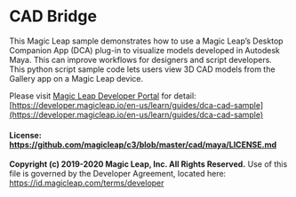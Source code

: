 CAD Bridge
=============

This Magic Leap sample demonstrates how to use a Magic Leap’s Desktop Companion App (DCA) plug-in to visualize models developed in Autodesk Maya. This can improve workflows for designers and script developers. This python script sample code lets users view 3D CAD models from the Gallery app on a Magic Leap device.

Please visit [Magic Leap Developer Portal](https://developer.magicleap.io/en-us/learn/guides/dca-cad-sample) for detail:
[https://developer.magicleap.io/en-us/learn/guides/dca-cad-sample](https://developer.magicleap.io/en-us/learn/guides/dca-cad-sample)


#### License: https://github.com/magicleap/c3/blob/master/cad/maya/LICENSE.md

**Copyright (c) 2019-2020 Magic Leap, Inc. All Rights Reserved.**
Use of this file is governed by the Developer Agreement, located
here: https://id.magicleap.com/terms/developer
